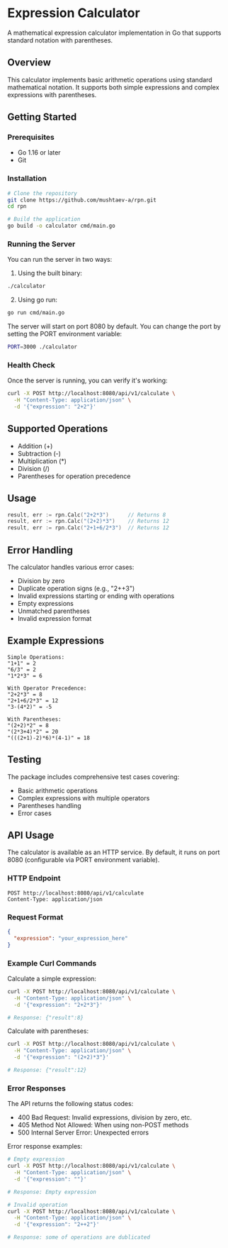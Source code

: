 # Expression Calculator

A mathematical expression calculator implementation in Go that supports standard notation with parentheses.

## Overview

This calculator implements basic arithmetic operations using standard mathematical notation. It supports both simple expressions and complex expressions with parentheses.

## Getting Started

### Prerequisites

- Go 1.16 or later
- Git

### Installation

```bash
# Clone the repository
git clone https://github.com/mushtaev-a/rpn.git
cd rpn

# Build the application
go build -o calculator cmd/main.go
```

### Running the Server

You can run the server in two ways:

1. Using the built binary:

```bash
./calculator
```

2. Using go run:

```bash
go run cmd/main.go
```

The server will start on port 8080 by default. You can change the port by setting the PORT environment variable:

```bash
PORT=3000 ./calculator
```

### Health Check

Once the server is running, you can verify it's working:

```bash
curl -X POST http://localhost:8080/api/v1/calculate \
  -H "Content-Type: application/json" \
  -d '{"expression": "2+2"}'
```

## Supported Operations

- Addition (+)
- Subtraction (-)
- Multiplication (\*)
- Division (/)
- Parentheses for operation precedence

## Usage

```go
result, err := rpn.Calc("2+2*3")      // Returns 8
result, err := rpn.Calc("(2+2)*3")    // Returns 12
result, err := rpn.Calc("2+1+6/2*3")  // Returns 12
```

## Error Handling

The calculator handles various error cases:

- Division by zero
- Duplicate operation signs (e.g., "2++3")
- Invalid expressions starting or ending with operations
- Empty expressions
- Unmatched parentheses
- Invalid expression format

## Example Expressions

```
Simple Operations:
"1+1" = 2
"6/3" = 2
"1*2*3" = 6

With Operator Precedence:
"2+2*3" = 8
"2+1+6/2*3" = 12
"3-(4*2)" = -5

With Parentheses:
"(2+2)*2" = 8
"(2*3+4)*2" = 20
"(((2+1)-2)*6)*(4-1)" = 18
```

## Testing

The package includes comprehensive test cases covering:

- Basic arithmetic operations
- Complex expressions with multiple operators
- Parentheses handling
- Error cases

## API Usage

The calculator is available as an HTTP service. By default, it runs on port 8080 (configurable via PORT environment variable).

### HTTP Endpoint

```
POST http://localhost:8080/api/v1/calculate
Content-Type: application/json
```

### Request Format

```json
{
  "expression": "your_expression_here"
}
```

### Example Curl Commands

Calculate a simple expression:

```bash
curl -X POST http://localhost:8080/api/v1/calculate \
  -H "Content-Type: application/json" \
  -d '{"expression": "2+2*3"}'

# Response: {"result":8}
```

Calculate with parentheses:

```bash
curl -X POST http://localhost:8080/api/v1/calculate \
  -H "Content-Type: application/json" \
  -d '{"expression": "(2+2)*3"}'

# Response: {"result":12}
```

### Error Responses

The API returns the following status codes:

- 400 Bad Request: Invalid expressions, division by zero, etc.
- 405 Method Not Allowed: When using non-POST methods
- 500 Internal Server Error: Unexpected errors

Error response examples:

```bash
# Empty expression
curl -X POST http://localhost:8080/api/v1/calculate \
  -H "Content-Type: application/json" \
  -d '{"expression": ""}'

# Response: Empty expression

# Invalid operation
curl -X POST http://localhost:8080/api/v1/calculate \
  -H "Content-Type: application/json" \
  -d '{"expression": "2++2"}'

# Response: some of operations are dublicated
```
